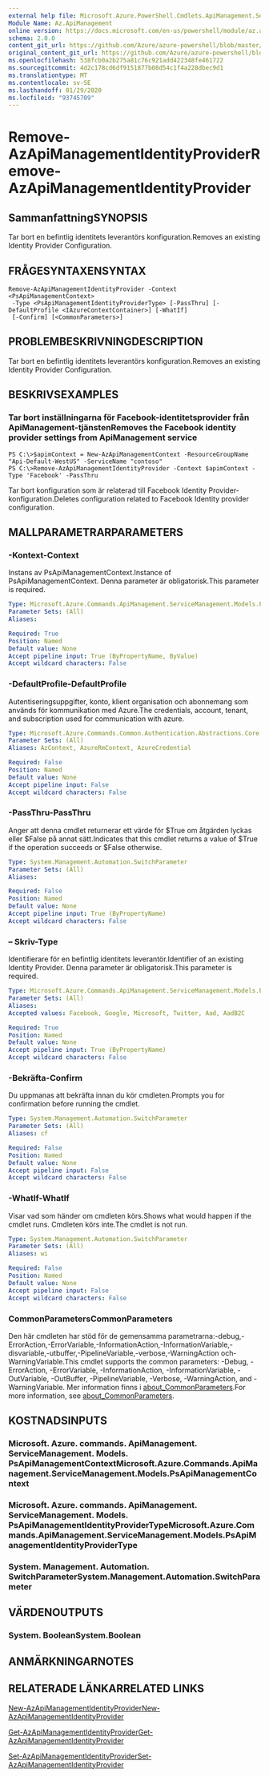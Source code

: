 ```yaml
---
external help file: Microsoft.Azure.PowerShell.Cmdlets.ApiManagement.ServiceManagement.dll-Help.xml
Module Name: Az.ApiManagement
online version: https://docs.microsoft.com/en-us/powershell/module/az.apimanagement/remove-azapimanagementidentityprovider
schema: 2.0.0
content_git_url: https://github.com/Azure/azure-powershell/blob/master/src/ApiManagement/ApiManagement/help/Remove-AzApiManagementIdentityProvider.md
original_content_git_url: https://github.com/Azure/azure-powershell/blob/master/src/ApiManagement/ApiManagement/help/Remove-AzApiManagementIdentityProvider.md
ms.openlocfilehash: 538fcb0a2b275a81c76c921add422348fe461722
ms.sourcegitcommit: 4d2c178cd6df9151877b08d54c1f4a228dbec9d1
ms.translationtype: MT
ms.contentlocale: sv-SE
ms.lasthandoff: 01/29/2020
ms.locfileid: "93745709"
---
```

# <span data-ttu-id="1f3d8-101">Remove-AzApiManagementIdentityProvider</span><span class="sxs-lookup"><span data-stu-id="1f3d8-101">Remove-AzApiManagementIdentityProvider</span></span>

## <span data-ttu-id="1f3d8-102">Sammanfattning</span><span class="sxs-lookup"><span data-stu-id="1f3d8-102">SYNOPSIS</span></span>
<span data-ttu-id="1f3d8-103">Tar bort en befintlig identitets leverantörs konfiguration.</span><span class="sxs-lookup"><span data-stu-id="1f3d8-103">Removes an existing Identity Provider Configuration.</span></span>

## <span data-ttu-id="1f3d8-104">FRÅGESYNTAXEN</span><span class="sxs-lookup"><span data-stu-id="1f3d8-104">SYNTAX</span></span>

```
Remove-AzApiManagementIdentityProvider -Context <PsApiManagementContext>
 -Type <PsApiManagementIdentityProviderType> [-PassThru] [-DefaultProfile <IAzureContextContainer>] [-WhatIf]
 [-Confirm] [<CommonParameters>]
```

## <span data-ttu-id="1f3d8-105">PROBLEMBESKRIVNING</span><span class="sxs-lookup"><span data-stu-id="1f3d8-105">DESCRIPTION</span></span>
<span data-ttu-id="1f3d8-106">Tar bort en befintlig identitets leverantörs konfiguration.</span><span class="sxs-lookup"><span data-stu-id="1f3d8-106">Removes an existing Identity Provider Configuration.</span></span>

## <span data-ttu-id="1f3d8-107">BESKRIVS</span><span class="sxs-lookup"><span data-stu-id="1f3d8-107">EXAMPLES</span></span>

### <span data-ttu-id="1f3d8-108">Tar bort inställningarna för Facebook-identitetsprovider från ApiManagement-tjänsten</span><span class="sxs-lookup"><span data-stu-id="1f3d8-108">Removes the Facebook identity provider settings from ApiManagement service</span></span>
```
PS C:\>$apimContext = New-AzApiManagementContext -ResourceGroupName "Api-Default-WestUS" -ServiceName "contoso"
PS C:\>Remove-AzApiManagementIdentityProvider -Context $apimContext -Type 'Facebook' -PassThru
```

<span data-ttu-id="1f3d8-109">Tar bort konfiguration som är relaterad till Facebook Identity Provider-konfiguration.</span><span class="sxs-lookup"><span data-stu-id="1f3d8-109">Deletes configuration related to Facebook Identity provider configuration.</span></span>

## <span data-ttu-id="1f3d8-110">MALLPARAMETRAR</span><span class="sxs-lookup"><span data-stu-id="1f3d8-110">PARAMETERS</span></span>

### <span data-ttu-id="1f3d8-111">-Kontext</span><span class="sxs-lookup"><span data-stu-id="1f3d8-111">-Context</span></span>
<span data-ttu-id="1f3d8-112">Instans av PsApiManagementContext.</span><span class="sxs-lookup"><span data-stu-id="1f3d8-112">Instance of PsApiManagementContext.</span></span>
<span data-ttu-id="1f3d8-113">Denna parameter är obligatorisk.</span><span class="sxs-lookup"><span data-stu-id="1f3d8-113">This parameter is required.</span></span>

```yaml
Type: Microsoft.Azure.Commands.ApiManagement.ServiceManagement.Models.PsApiManagementContext
Parameter Sets: (All)
Aliases:

Required: True
Position: Named
Default value: None
Accept pipeline input: True (ByPropertyName, ByValue)
Accept wildcard characters: False
```

### <span data-ttu-id="1f3d8-114">-DefaultProfile</span><span class="sxs-lookup"><span data-stu-id="1f3d8-114">-DefaultProfile</span></span>
<span data-ttu-id="1f3d8-115">Autentiseringsuppgifter, konto, klient organisation och abonnemang som används för kommunikation med Azure.</span><span class="sxs-lookup"><span data-stu-id="1f3d8-115">The credentials, account, tenant, and subscription used for communication with azure.</span></span>

```yaml
Type: Microsoft.Azure.Commands.Common.Authentication.Abstractions.Core.IAzureContextContainer
Parameter Sets: (All)
Aliases: AzContext, AzureRmContext, AzureCredential

Required: False
Position: Named
Default value: None
Accept pipeline input: False
Accept wildcard characters: False
```

### <span data-ttu-id="1f3d8-116">-PassThru</span><span class="sxs-lookup"><span data-stu-id="1f3d8-116">-PassThru</span></span>
<span data-ttu-id="1f3d8-117">Anger att denna cmdlet returnerar ett värde för $True om åtgärden lyckas eller $False på annat sätt.</span><span class="sxs-lookup"><span data-stu-id="1f3d8-117">Indicates that this cmdlet returns a value of $True if the operation succeeds or $False otherwise.</span></span>

```yaml
Type: System.Management.Automation.SwitchParameter
Parameter Sets: (All)
Aliases:

Required: False
Position: Named
Default value: None
Accept pipeline input: True (ByPropertyName)
Accept wildcard characters: False
```

### <span data-ttu-id="1f3d8-118">– Skriv</span><span class="sxs-lookup"><span data-stu-id="1f3d8-118">-Type</span></span>
<span data-ttu-id="1f3d8-119">Identifierare för en befintlig identitets leverantör.</span><span class="sxs-lookup"><span data-stu-id="1f3d8-119">Identifier of an existing Identity Provider.</span></span>
<span data-ttu-id="1f3d8-120">Denna parameter är obligatorisk.</span><span class="sxs-lookup"><span data-stu-id="1f3d8-120">This parameter is required.</span></span>

```yaml
Type: Microsoft.Azure.Commands.ApiManagement.ServiceManagement.Models.PsApiManagementIdentityProviderType
Parameter Sets: (All)
Aliases:
Accepted values: Facebook, Google, Microsoft, Twitter, Aad, AadB2C

Required: True
Position: Named
Default value: None
Accept pipeline input: True (ByPropertyName)
Accept wildcard characters: False
```

### <span data-ttu-id="1f3d8-121">-Bekräfta</span><span class="sxs-lookup"><span data-stu-id="1f3d8-121">-Confirm</span></span>
<span data-ttu-id="1f3d8-122">Du uppmanas att bekräfta innan du kör cmdleten.</span><span class="sxs-lookup"><span data-stu-id="1f3d8-122">Prompts you for confirmation before running the cmdlet.</span></span>

```yaml
Type: System.Management.Automation.SwitchParameter
Parameter Sets: (All)
Aliases: cf

Required: False
Position: Named
Default value: None
Accept pipeline input: False
Accept wildcard characters: False
```

### <span data-ttu-id="1f3d8-123">-WhatIf</span><span class="sxs-lookup"><span data-stu-id="1f3d8-123">-WhatIf</span></span>
<span data-ttu-id="1f3d8-124">Visar vad som händer om cmdleten körs.</span><span class="sxs-lookup"><span data-stu-id="1f3d8-124">Shows what would happen if the cmdlet runs.</span></span> <span data-ttu-id="1f3d8-125">Cmdleten körs inte.</span><span class="sxs-lookup"><span data-stu-id="1f3d8-125">The cmdlet is not run.</span></span>

```yaml
Type: System.Management.Automation.SwitchParameter
Parameter Sets: (All)
Aliases: wi

Required: False
Position: Named
Default value: None
Accept pipeline input: False
Accept wildcard characters: False
```

### <span data-ttu-id="1f3d8-126">CommonParameters</span><span class="sxs-lookup"><span data-stu-id="1f3d8-126">CommonParameters</span></span>
<span data-ttu-id="1f3d8-127">Den här cmdleten har stöd för de gemensamma parametrarna:-debug,-ErrorAction,-ErrorVariable,-InformationAction,-InformationVariable,-disvariable,-utbuffer,-PipelineVariable,-verbose,-WarningAction och-WarningVariable.</span><span class="sxs-lookup"><span data-stu-id="1f3d8-127">This cmdlet supports the common parameters: -Debug, -ErrorAction, -ErrorVariable, -InformationAction, -InformationVariable, -OutVariable, -OutBuffer, -PipelineVariable, -Verbose, -WarningAction, and -WarningVariable.</span></span> <span data-ttu-id="1f3d8-128">Mer information finns i [about_CommonParameters](https://go.microsoft.com/fwlink/?LinkID=113216).</span><span class="sxs-lookup"><span data-stu-id="1f3d8-128">For more information, see [about_CommonParameters](https://go.microsoft.com/fwlink/?LinkID=113216).</span></span>

## <span data-ttu-id="1f3d8-129">KOSTNADS</span><span class="sxs-lookup"><span data-stu-id="1f3d8-129">INPUTS</span></span>

### <span data-ttu-id="1f3d8-130">Microsoft. Azure. commands. ApiManagement. ServiceManagement. Models. PsApiManagementContext</span><span class="sxs-lookup"><span data-stu-id="1f3d8-130">Microsoft.Azure.Commands.ApiManagement.ServiceManagement.Models.PsApiManagementContext</span></span>

### <span data-ttu-id="1f3d8-131">Microsoft. Azure. commands. ApiManagement. ServiceManagement. Models. PsApiManagementIdentityProviderType</span><span class="sxs-lookup"><span data-stu-id="1f3d8-131">Microsoft.Azure.Commands.ApiManagement.ServiceManagement.Models.PsApiManagementIdentityProviderType</span></span>

### <span data-ttu-id="1f3d8-132">System. Management. Automation. SwitchParameter</span><span class="sxs-lookup"><span data-stu-id="1f3d8-132">System.Management.Automation.SwitchParameter</span></span>

## <span data-ttu-id="1f3d8-133">VÄRDEN</span><span class="sxs-lookup"><span data-stu-id="1f3d8-133">OUTPUTS</span></span>

### <span data-ttu-id="1f3d8-134">System. Boolean</span><span class="sxs-lookup"><span data-stu-id="1f3d8-134">System.Boolean</span></span>

## <span data-ttu-id="1f3d8-135">ANMÄRKNINGAR</span><span class="sxs-lookup"><span data-stu-id="1f3d8-135">NOTES</span></span>

## <span data-ttu-id="1f3d8-136">RELATERADE LÄNKAR</span><span class="sxs-lookup"><span data-stu-id="1f3d8-136">RELATED LINKS</span></span>

[<span data-ttu-id="1f3d8-137">New-AzApiManagementIdentityProvider</span><span class="sxs-lookup"><span data-stu-id="1f3d8-137">New-AzApiManagementIdentityProvider</span></span>](./New-AzApiManagementIdentityProvider.md)

[<span data-ttu-id="1f3d8-138">Get-AzApiManagementIdentityProvider</span><span class="sxs-lookup"><span data-stu-id="1f3d8-138">Get-AzApiManagementIdentityProvider</span></span>](./Get-AzApiManagementIdentityProvider.md)

[<span data-ttu-id="1f3d8-139">Set-AzApiManagementIdentityProvider</span><span class="sxs-lookup"><span data-stu-id="1f3d8-139">Set-AzApiManagementIdentityProvider</span></span>](./Set-AzApiManagementIdentityProvider.md)

